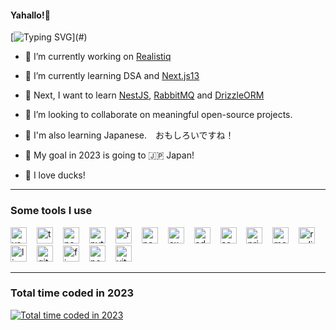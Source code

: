 #### Yahallo!👋

[![Typing SVG](https://readme-typing-svg.herokuapp.com?font=Nunito&pause=1200&color=FFFFFF&width=435&lines=Nice+to+meet+you!!;%E3%82%88%E3%82%8B%E3%81%97%E3%81%8F%E3%81%8A%E3%81%AD%E3%81%8C%E3%81%84%E3%81%97%E3%81%BE%E3%81%99!!)](#)

- 🔭 I’m currently working on [Realistiq](https://github.com/zahid47/Realistiq)

- 🌱 I’m currently learning DSA and [Next.js13](https://nextjs.org)

- 🎯 Next, I want to learn [NestJS](https://nestjs.com), [RabbitMQ](https://www.rabbitmq.com) and [DrizzleORM](https://github.com/drizzle-team/drizzle-orm)

- 👯 I’m looking to collaborate on meaningful open-source projects.

- 🍣 I'm also learning Japanese.　おもしろいですね！

- 🛬 My goal in 2023 is going to 🇯🇵 Japan!

- 🦆 I love ducks!

---

### Some tools I use

<p>
<img title="vscode" alt="vscode" height="26" width="26" style="padding-right:12px;" src="https://cdn.simpleicons.org/visualstudiocode" />
<img title="typescript" alt="typescript" height="26" width="26" style="padding-right:12px;" src="https://cdn.simpleicons.org/typescript" />
<img title="nodejs" alt="nodejs" height="26" width="26" style="padding-right:12px;" src="https://cdn.simpleicons.org/nodedotjs" />
<img title="python" alt="python" height="26" width="26" style="padding-right:12px;" src="https://cdn.simpleicons.org/python" />
<img title="react" alt="react" height="26" width="26" style="padding-right:12px;" src="https://cdn.simpleicons.org/react" />
<img title="nextjs" alt="nextjs" height="26" width="26" style="padding-right:12px;" src="https://cdn.simpleicons.org/nextdotjs" />
<img title="express" alt="express" height="26" width="26" style="padding-right:12px;" src="https://cdn.simpleicons.org/express" />
<img title="adonisjs" alt="adonisjs" height="26" width="26" style="padding-right:12px;" src="https://cdn.simpleicons.org/adonisjs" />
<img title="socketio" alt="socketio" height="26" width="26" style="padding-right:12px;" src="https://cdn.simpleicons.org/socketdotio" />
<img title="prisma" alt="prisma" height="26" width="26" style="padding-right:12px;" src="https://cdn.simpleicons.org/prisma" />
<img title="mongodb" alt="mongodb" height="26" width="26" style="padding-right:12px;" src="https://cdn.simpleicons.org/mongodb" />
<img title="redis" alt="redis" height="26" width="26" style="padding-right:12px;" src="https://cdn.simpleicons.org/redis" />
<img title="linux" alt="linux" height="26" width="26" style="padding-right:12px;" src="https://cdn.simpleicons.org/linux" />
<img title="git" alt="git" height="26" width="26" style="padding-right:12px;" src="https://cdn.simpleicons.org/git" />
<img title="figma" alt="figma" height="26" width="26" style="padding-right:12px;" src="https://cdn.simpleicons.org/figma" />
<img title="postman" alt="postman" height="26" width="26" style="padding-right:12px;" src="https://cdn.simpleicons.org/postman" />
<img title="vitest" alt="vitest" height="26" width="26" style="padding-right:12px;" src="https://cdn.simpleicons.org/vitest" />
</p>

---

### Total time coded in 2023

<a title="Total time coded in 2023" href="https://wakatime.com/@6055ae70-d556-4248-90b9-efccb7eb9499"><img src="https://wakatime.com/badge/user/6055ae70-d556-4248-90b9-efccb7eb9499.svg?style=for-the-badge" alt="Total time coded in 2023" /></a>
